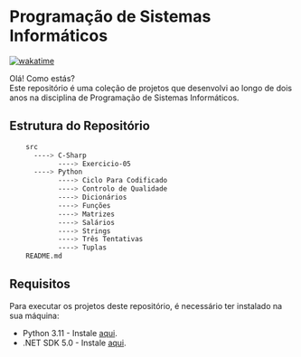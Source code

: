 # Programação de Sistemas Informáticos

[![wakatime](https://wakatime.com/badge/user/018ccb12-9467-4e68-9840-5044c971aca3/project/018ccb2d-0311-43d0-905d-bfe33b4f06cc.svg)](https://wakatime.com/badge/user/018ccb12-9467-4e68-9840-5044c971aca3/project/018ccb2d-0311-43d0-905d-bfe33b4f06cc)

Olá! Como estás? <br>
Este repositório é uma coleção de projetos que desenvolvi ao longo de dois anos na disciplina de Programação de Sistemas Informáticos.

## Estrutura do Repositório
```bash
    src
      ----> C-Sharp
            ----> Exercicio-05
      ----> Python
            ----> Ciclo Para Codificado
            ----> Controlo de Qualidade
            ----> Dicionários
            ----> Funções
            ----> Matrizes
            ----> Salários
            ----> Strings
            ----> Três Tentativas
            ----> Tuplas
    README.md 
```

## Requisitos
Para executar os projetos deste repositório, é necessário ter instalado na sua máquina:
- Python 3.11 - Instale [aqui](https://www.python.org/downloads/release/python-3110/).
- .NET SDK 5.0 - Instale [aqui](https://dotnet.microsoft.com/en-us/download/visual-studio-sdks).
